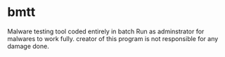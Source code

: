 # bmtt
Malware testing tool coded entirely in batch
Run as adminstrator for malwares to work fully.
creator of this program is not responsible for any damage done.
